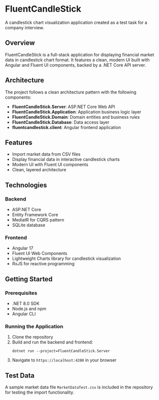 # FluentCandleStick

A candlestick chart visualization application created as a test task for a company interview.

## Overview

FluentCandleStick is a full-stack application for displaying financial market data in candlestick chart format. It features a clean, modern UI built with Angular and Fluent UI components, backed by a .NET Core API server.

## Architecture

The project follows a clean architecture pattern with the following components:

- **FluentCandleStick.Server**: ASP.NET Core Web API
- **FluentCandleStick.Application**: Application business logic layer
- **FluentCandleStick.Domain**: Domain entities and business rules
- **FluentCandleStick.Database**: Data access layer
- **fluentcandlestick.client**: Angular frontend application

## Features

- Import market data from CSV files
- Display financial data in interactive candlestick charts
- Modern UI with Fluent UI components
- Clean, layered architecture

## Technologies

### Backend
- ASP.NET Core
- Entity Framework Core
- MediatR for CQRS pattern
- SQLite database

### Frontend
- Angular 17
- Fluent UI Web Components
- Lightweight Charts library for candlestick visualization
- RxJS for reactive programming

## Getting Started

### Prerequisites
- .NET 8.0 SDK
- Node.js and npm
- Angular CLI

### Running the Application

1. Clone the repository
2. Build and run the backend and frontend:
   ```
   dotnet run --project=FluentCandleStick.Server
   ```
3. Navigate to `https://localhost:4200` in your browser

## Test Data

A sample market data file `MarketDataTest.csv` is included in the repository for testing the import functionality. 